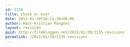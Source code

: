 ```yaml
---
id: 2136
title: Chuck er over
date: 2012-01-29T16:21:10+00:00
author: Hans-Kristian Rangnes
layout: revision
guid: http://filmbloggen.net/2012/01/29/2135-revision/
permalink: /2012/01/29/2135-revision/
---
```

